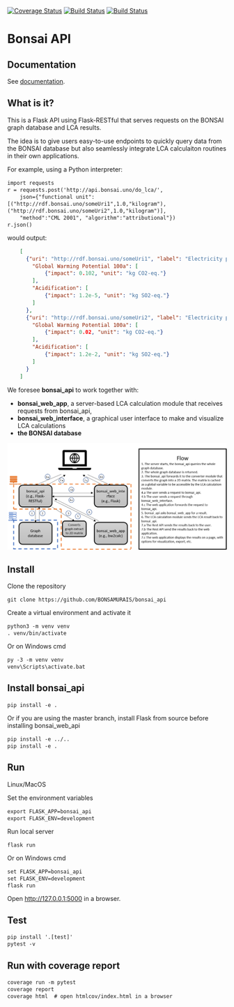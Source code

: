[![Coverage Status](https://coveralls.io/repos/github/BONSAMURAIS/bonsai_api/badge.svg?branch=master)](https://coveralls.io/github/BONSAMURAIS/bonsai_api?branch=master&service=github) [![Build Status](https://travis-ci.org/BONSAMURAIS/bonsai_api.svg?branch=master)](https://travis-ci.org/BONSAMURAIS/bonsai_api) [![Build Status](https://ci.appveyor.com/api/projects/status/github/BONSAMURAIS/bonsai_api)](https://ci.appveyor.com/api/projects/status/github/BONSAMURAIS/bonsai_api)

# Bonsai API
## Documentation
See [documentation](https://bonsamurais.github.io/bonsai_api/build/html/index.html).

## What is it?
This is a Flask API using Flask-RESTful that serves requests on the BONSAI graph database and LCA results.

The idea is to give users easy-to-use endpoints to quickly query data from the BONSAI database but also seamlessly integrate LCA calculaiton routines in their own applications.

For example, using a Python interpreter:

    import requests
    r = requests.post('http://api.bonsai.uno/do_lca/',
        json={"functional unit": [("http://rdf.bonsai.uno/someUri1",1.0,"kilogram"), ("http://rdf.bonsai.uno/someUri2",1.0,"kilogram")],
        "method":"CML 2001", "algorithm":"attributional"})
    r.json()
    
would output:
```json
    [
      {"uri": "http://rdf.bonsai.uno/someUri1", "label": "Electricity production, coal"}: {
        "Global Warming Potential 100a": [
            {"impact": 0.102, "unit": "kg CO2-eq."}
        ],
        "Acidification": [
            {"impact": 1.2e-5, "unit": "kg SO2-eq."}
        ]
      },
      {"uri": "http://rdf.bonsai.uno/someUri2", "label": "Electricity production, nuclear"}: {
        "Global Warming Potential 100a": [
            {"impact": 0.02, "unit": "kg CO2-eq."}
        ],
        "Acidification": [
            {"impact": 1.2e-2, "unit": "kg SO2-eq."}
        ]
      }
    ]
```
    

We foresee **bonsai_api** to work together with:
* **bonsai_web_app**, a server-based LCA calculation module that receives requests from bonsai_api,
* **bonsai_web_interface**, a graphical user interface to make and visualize LCA calculations
* **the BONSAI database**


![alt text](https://github.com/BONSAMURAIS/bonsai_api/blob/master/docs/bonsai_app_flow_diagram.png)


## Install
Clone the repository

    git clone https://github.com/BONSAMURAIS/bonsai_api

Create a virtual environment and activate it

    python3 -m venv venv
    . venv/bin/activate

Or on Windows cmd

    py -3 -m venv venv
    venv\Scripts\activate.bat

## Install bonsai_api

    pip install -e .

Or if you are using the master branch, install Flask from source before installing bonsai_web_api

    pip install -e ../..
    pip install -e .

## Run
Linux/MacOS

Set the environment variables

    export FLASK_APP=bonsai_api
    export FLASK_ENV=development

Run local server
    
    flask run

Or on Windows cmd

    set FLASK_APP=bonsai_api
    set FLASK_ENV=development
    flask run

Open http://127.0.0.1:5000 in a browser.

## Test
    pip install '.[test]'
    pytest -v

## Run with coverage report

    coverage run -m pytest
    coverage report
    coverage html  # open htmlcov/index.html in a browser
